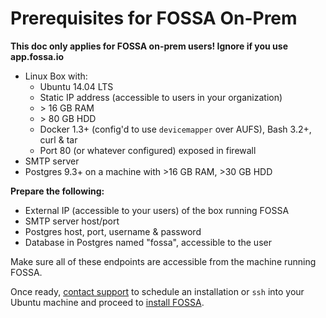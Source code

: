 # Prerequisites for FOSSA On-Prem

**This doc only applies for FOSSA on-prem users!  Ignore if you use app.fossa.io**

- Linux Box with:
  - Ubuntu 14.04 LTS
  - Static IP address (accessible to users in your organization)
  - &gt; 16 GB RAM
  - &gt; 80 GB HDD
  - Docker 1.3+ (config'd to use `devicemapper` over AUFS), Bash 3.2+, curl & tar 
  - Port 80 (or whatever configured) exposed in firewall
- SMTP server 
- Postgres 9.3+ on a machine with >16 GB RAM, >30 GB HDD


**Prepare the following:**

- External IP (accessible to your users) of the box running FOSSA
- SMTP server host/port
- Postgres host, port, username & password
- Database in Postgres named "fossa", accessible to the user

Make sure all of these endpoints are accessible from the machine running FOSSA.

Once ready, [contact support](mailto:support@fossa.io) to schedule an installation or `ssh` into your Ubuntu machine and proceed to [install FOSSA](../installation-guide).